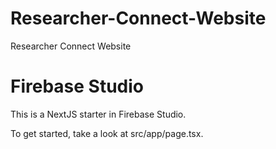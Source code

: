 
# Researcher-Connect-Website
Researcher Connect Website
# Firebase Studio

This is a NextJS starter in Firebase Studio.

To get started, take a look at src/app/page.tsx.
